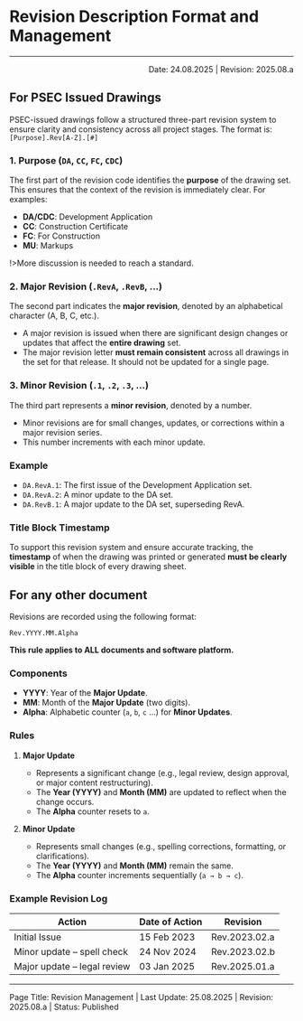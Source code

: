 # Revision Description Format and Management
---
<p style="text-align:right">Date: 24.08.2025 | Revision: 2025.08.a</p>


## For PSEC Issued Drawings

PSEC-issued drawings follow a structured three-part revision system to ensure clarity and consistency across all project stages. The format is: `[Purpose].Rev[A-Z].[#]`

### 1. Purpose (`DA`, `CC`, `FC`, `CDC`)

The first part of the revision code identifies the **purpose** of the drawing set. This ensures that the context of the revision is immediately clear. For examples:
-   **DA/CDC**: Development Application
-   **CC**: Construction Certificate
-   **FC**: For Construction
-   **MU**: Markups

!>More discussion is needed to reach a standard.

### 2. Major Revision (`.RevA`, `.RevB`, ...)

The second part indicates the **major revision**, denoted by an alphabetical character (A, B, C, etc.).

-   A major revision is issued when there are significant design changes or updates that affect the **entire drawing** set.
-   The major revision letter **must remain consistent** across all drawings in the set for that release. It should not be updated for a single page.

### 3. Minor Revision (`.1`, `.2`, `.3`, ...)

The third part represents a **minor revision**, denoted by a number.

-   Minor revisions are for small changes, updates, or corrections within a major revision series.
-   This number increments with each minor update.

### Example

-   `DA.RevA.1`: The first issue of the Development Application set.
-   `DA.RevA.2`: A minor update to the DA set.
-   `DA.RevB.1`: A major update to the DA set, superseding RevA.

### Title Block Timestamp

To support this revision system and ensure accurate tracking, the **timestamp** of when the drawing was printed or generated **must be clearly visible** in the title block of every drawing sheet.


## For any other document

Revisions are recorded using the following format:

```
Rev.YYYY.MM.Alpha
```
**This rule applies to ALL documents and software platform.**

### Components
- **YYYY**: Year of the **Major Update**.  
- **MM**: Month of the **Major Update** (two digits).  
- **Alpha**: Alphabetic counter (`a`, `b`, `c` …) for **Minor Updates**.  

### Rules
1. **Major Update**  
   - Represents a significant change (e.g., legal review, design approval, or major content restructuring).  
   - The **Year (YYYY)** and **Month (MM)** are updated to reflect when the change occurs.  
   - The **Alpha** counter resets to `a`.  

2. **Minor Update**  
   - Represents small changes (e.g., spelling corrections, formatting, or clarifications).  
   - The **Year (YYYY)** and **Month (MM)** remain the same.  
   - The **Alpha** counter increments sequentially (`a → b → c`).  

### Example Revision Log

| Action                       | Date of Action | Revision      |
| ---------------------------- | -------------- | ------------- |
| Initial Issue                | 15 Feb 2023    | Rev.2023.02.a |
| Minor update – spell check   | 24 Nov 2024    | Rev.2023.02.b |
| Major update – legal review  | 03 Jan 2025    | Rev.2025.01.a |


---

Page Title: Revision Management | Last Update: 25.08.2025 | Revision: 2025.08.a | Status: Published
